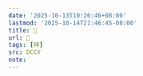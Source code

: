 ```yaml
---
date: '2025-10-13T10:26:46+08:00'
lastmod: '2025-10-14T21:46:45-08:00'
title: 􀼭
url: 􀼭
tags: [祥]
src: DCCV
note:
---
```

